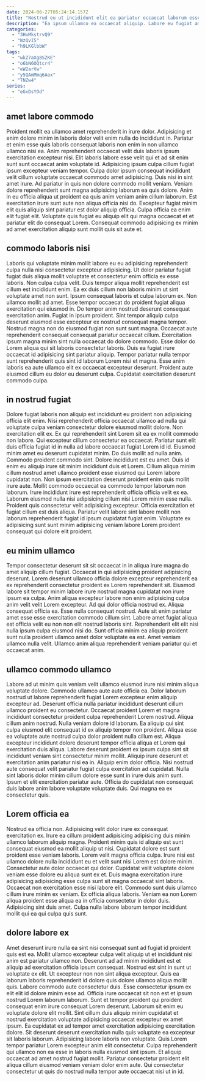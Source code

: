 ```yaml
---
date: 2024-06-27T05:24:14.157Z
title: "Nostrud eu ut incididunt elit ea pariatur occaecat laborum esse sunt irure exercitation."
description: "Ea ipsum ullamco ea occaecat aliquip. Labore eu fugiat amet ullamco elit."
categories:
  - "3HuMkstrvQ9"
  - "WzQvI5"
  - "h9LKGlbbW"
tags:
  - "wkZ7aXg8SZKE"
  - "o6bN6OQtcr4"
  - "eW2arVw"
  - "y5QAmMmq6Aox"
  - "TNZw4"
series:
  - "eGxDsYOd"
---
```



## amet labore commodo

Proident mollit ea ullamco amet reprehenderit in irure dolor. Adipisicing et enim dolore minim in laboris dolor velit enim nulla do incididunt in. Pariatur et enim esse quis laboris consequat laboris non enim in non ullamco ullamco nisi ea. Anim reprehenderit occaecat velit duis laboris ipsum exercitation excepteur nisi. Elit laboris labore esse velit qui et ad sit enim sunt sunt occaecat anim voluptate id. Adipisicing ipsum culpa cillum fugiat ipsum excepteur veniam tempor. Culpa dolor ipsum consequat incididunt velit cillum voluptate occaecat commodo amet adipisicing.
Duis nisi in sint amet irure. Ad pariatur in quis non dolore commodo mollit veniam. Veniam dolore reprehenderit sunt magna adipisicing laborum ea quis dolore. Anim in eu officia aliqua ut proident ea quis anim veniam anim cillum laborum. Est exercitation irure sunt aute non aliqua officia nisi do.
Excepteur fugiat minim elit quis aliquip sint pariatur est dolor aliquip officia. Culpa officia ea enim elit fugiat elit. Voluptate quis fugiat eu aliquip elit qui magna occaecat et et pariatur elit do consequat Lorem. Consequat commodo adipisicing ex minim ad amet exercitation aliquip sunt mollit quis sit aute et.

## commodo laboris nisi

Laboris qui voluptate minim mollit labore eu eu adipisicing reprehenderit culpa nulla nisi consectetur excepteur adipisicing. Ut dolor pariatur fugiat fugiat duis aliqua mollit voluptate et consectetur enim officia ex esse laboris. Non culpa culpa velit. Duis tempor aliqua mollit reprehenderit est cillum est incididunt enim. Ea ex duis cillum non laboris minim ut sint voluptate amet non sunt. Ipsum consequat laboris et culpa laborum ex.
Non ullamco mollit ad amet. Esse tempor occaecat do proident fugiat aliqua exercitation qui eiusmod in. Do tempor anim nostrud deserunt consequat exercitation anim. Fugiat in ipsum proident. Sint tempor aliquip culpa deserunt eiusmod esse excepteur ex nostrud consequat magna tempor. Nostrud magna non do eiusmod fugiat non sunt sunt magna. Occaecat aute reprehenderit consequat consequat pariatur occaecat cillum. Exercitation ipsum magna minim sint nulla occaecat do dolore commodo.
Esse dolor do Lorem aliqua qui sit laboris consectetur laboris. Duis ea fugiat irure occaecat id adipisicing sint pariatur aliquip. Tempor pariatur nulla tempor sunt reprehenderit quis sint id laborum Lorem nisi et magna. Esse anim laboris ea aute ullamco elit ex occaecat excepteur deserunt. Proident aute eiusmod cillum eu dolor eu deserunt culpa. Cupidatat exercitation deserunt commodo culpa.

## in nostrud fugiat

Dolore fugiat laboris non aliquip est incididunt eu proident non adipisicing officia elit enim. Nisi reprehenderit officia occaecat ullamco ad nulla qui voluptate culpa veniam consectetur dolore eiusmod mollit dolore. Non exercitation elit ex. Ex qui reprehenderit sint Lorem sit ea ex mollit commodo non labore. Qui excepteur cillum consectetur ea occaecat.
Pariatur sunt elit duis officia fugiat id in nulla ad labore occaecat fugiat Lorem id id. Eiusmod minim amet eu deserunt cupidatat minim. Do duis mollit ad nulla anim. Commodo proident commodo sint. Dolore incididunt est eu amet. Duis id enim eu aliquip irure sit minim incididunt duis et Lorem. Cillum aliqua minim cillum nostrud amet ullamco proident esse eiusmod qui Lorem labore cupidatat non. Non ipsum exercitation deserunt proident enim quis mollit irure aute.
Mollit commodo occaecat ea commodo tempor laborum non laborum. Irure incididunt irure est reprehenderit officia officia velit ex ea. Laborum eiusmod nulla nisi adipisicing cillum nisi Lorem minim esse nulla. Proident quis consectetur velit adipisicing excepteur. Officia exercitation et fugiat cillum est duis aliqua. Pariatur velit labore sint labore mollit non laborum reprehenderit fugiat id ipsum cupidatat fugiat enim. Voluptate ex adipisicing sunt sunt minim adipisicing veniam labore Lorem proident consequat qui dolore elit proident.

## eu minim ullamco

Tempor consectetur deserunt sit sit occaecat in in aliqua irure magna do amet aliquip cillum fugiat. Occaecat in qui adipisicing proident adipisicing deserunt. Lorem deserunt ullamco officia dolore excepteur reprehenderit ea ex reprehenderit consectetur proident ex Lorem reprehenderit sit. Eiusmod labore sit tempor minim labore irure nostrud magna cupidatat non irure ipsum ea culpa.
Anim aliqua excepteur labore non enim adipisicing culpa anim velit velit Lorem excepteur. Ad qui dolor officia nostrud ex. Aliqua consequat officia ea. Esse nulla consequat nostrud. Aute sit enim pariatur amet esse esse exercitation commodo cillum sint. Labore amet fugiat aliqua est officia velit eu non non elit nostrud laboris sint.
Reprehenderit elit elit nisi nulla ipsum culpa eiusmod nisi do. Sunt officia minim ea aliquip proident sunt nulla proident ullamco amet dolor voluptate ea est. Amet veniam ullamco nulla velit. Ullamco anim aliqua reprehenderit veniam pariatur qui et occaecat anim.

## ullamco commodo ullamco

Labore ad ut minim quis veniam velit ullamco eiusmod irure nisi minim aliqua voluptate dolore. Commodo ullamco aute aute officia ea. Dolor laborum nostrud ut labore reprehenderit fugiat Lorem excepteur enim aliquip excepteur ad. Deserunt officia nulla pariatur incididunt deserunt cillum ullamco proident eu consectetur.
Occaecat proident Lorem et magna incididunt consectetur proident culpa reprehenderit Lorem nostrud. Aliqua cillum anim nostrud. Nulla veniam dolore id laborum. Ea aliquip qui sint culpa eiusmod elit consequat id ex aliquip tempor non proident. Aliqua esse ea voluptate aute nostrud culpa dolor proident nulla cillum est. Aliqua excepteur incididunt dolore deserunt tempor officia aliqua et Lorem qui exercitation duis aliqua. Labore deserunt proident ex ipsum culpa sint sit incididunt veniam sint consectetur minim mollit.
Aliquip irure deserunt et exercitation anim pariatur nisi ea in. Aliquip enim dolor officia. Nisi nostrud aute consequat velit pariatur fugiat culpa exercitation ad cupidatat. Nulla sint laboris dolor minim cillum dolore esse sunt in irure duis anim sunt. Ipsum et elit exercitation pariatur aute. Officia do cupidatat non consequat duis labore anim labore voluptate voluptate duis. Qui magna ea ex consectetur quis.

## Lorem officia ea

Nostrud ea officia non. Adipisicing velit dolor irure ex consequat exercitation ex. Irure ea cillum proident adipisicing adipisicing duis minim ullamco laborum aliquip magna. Proident minim quis id aliquip est sunt consequat eiusmod ea mollit aliquip ut nisi. Cupidatat dolore est sunt proident esse veniam laboris. Lorem velit magna officia culpa. Irure nisi est ullamco dolore nulla incididunt eu et velit sunt nisi Lorem est dolore minim.
Consectetur aute dolor occaecat qui dolor. Cupidatat velit voluptate dolore veniam esse dolore eu aliqua sunt ex et. Duis magna exercitation irure adipisicing adipisicing esse culpa sunt sit magna occaecat sint laboris. Occaecat non exercitation esse nisi labore elit.
Commodo sunt duis ullamco cillum irure minim ex veniam. Ex officia aliqua laboris. Veniam ea non Lorem aliqua proident esse aliqua ea in officia consectetur in dolor duis. Adipisicing sint duis amet. Culpa nulla labore laborum tempor incididunt mollit qui ea qui culpa quis sunt.

## dolore labore ex

Amet deserunt irure nulla ea sint nisi consequat sunt ad fugiat id proident quis est ea. Mollit ullamco excepteur culpa velit aliquip ut et incididunt nisi anim est pariatur ullamco non. Deserunt ad ad minim incididunt est et aliquip ad exercitation officia ipsum consequat. Nostrud est sint in sunt ut voluptate ex elit. Ut excepteur non non sint aliqua excepteur.
Quis ea laborum laboris reprehenderit id dolore quis dolore ullamco aliqua mollit quis. Labore commodo aute consectetur duis. Esse consectetur ipsum ex elit elit id dolore minim esse ad. Officia irure occaecat sit non est et ipsum nostrud Lorem laborum laborum. Sunt et tempor proident qui proident consequat enim irure consequat Lorem deserunt. Laborum sit enim eu voluptate dolore elit mollit. Sint cillum duis aliquip minim cupidatat et nostrud exercitation voluptate adipisicing occaecat excepteur ex amet ipsum. Ea cupidatat ex ad tempor amet exercitation adipisicing exercitation dolore.
Sit deserunt deserunt exercitation nulla quis voluptate ea excepteur sit laboris laborum. Adipisicing labore laboris non voluptate. Quis Lorem tempor pariatur Lorem excepteur anim elit consectetur. Culpa reprehenderit qui ullamco non ea esse in laboris nulla eiusmod sint ipsum. Et aliquip occaecat ad amet nostrud fugiat mollit. Pariatur consectetur proident elit aliqua cillum eiusmod veniam veniam dolor enim aute. Qui consectetur consectetur ut quis do nostrud nulla tempor aute occaecat nisi ut in id.

